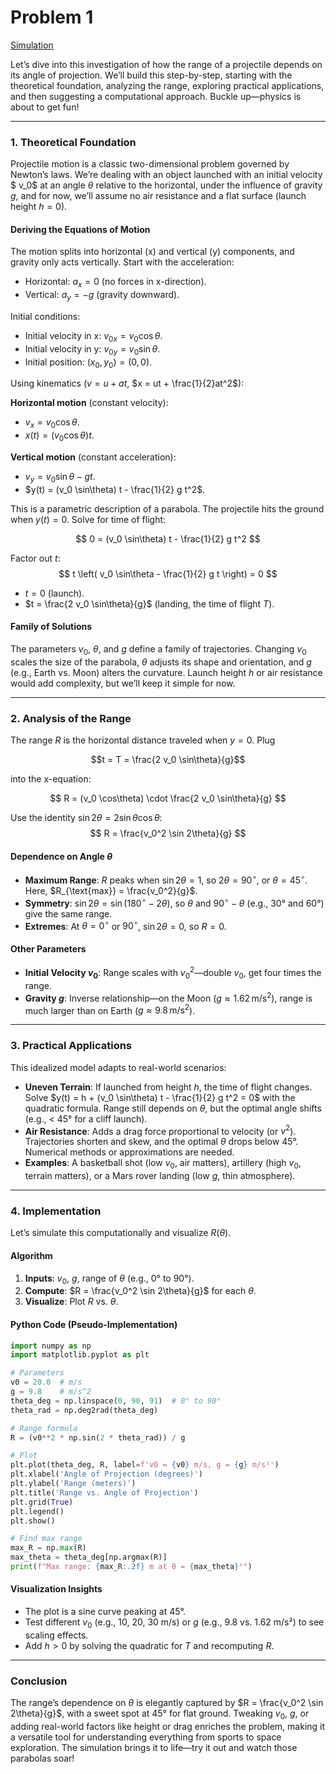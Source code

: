 # Problem 1

[Simulation](simulation_projectile.html)

Let’s dive into this investigation of how the range of a projectile depends on its angle of projection. We’ll build this step-by-step, starting with the theoretical foundation, analyzing the range, exploring practical applications, and then suggesting a computational approach. Buckle up—physics is about to get fun!

---

### 1. Theoretical Foundation

Projectile motion is a classic two-dimensional problem governed by Newton’s laws. We’re dealing with an object launched with an initial velocity $ v_0$ at an angle $\theta$ relative to the horizontal, under the influence of gravity $g$, and for now, we’ll assume no air resistance and a flat surface (launch height $h = 0$).

#### Deriving the Equations of Motion
The motion splits into horizontal (x) and vertical (y) components, and gravity only acts vertically. Start with the acceleration:

- Horizontal: $a_x = 0$ (no forces in x-direction).
- Vertical: $a_y = -g$ (gravity downward).

Initial conditions:

- Initial velocity in x: $v_{0x} = v_0 \cos\theta$.
- Initial velocity in y: $v_{0y} = v_0 \sin\theta$.
- Initial position: $(x_0, y_0) = (0, 0)$.

Using kinematics ($v = u + at$, $x = ut + \frac{1}{2}at^2$):

**Horizontal motion** (constant velocity):

- $v_x = v_0 \cos\theta$.
- $x(t) = (v_0 \cos\theta) t$.

**Vertical motion** (constant acceleration):

- $v_y = v_0 \sin\theta - gt$.
- $y(t) = (v_0 \sin\theta) t - \frac{1}{2} g t^2$.

This is a parametric description of a parabola. The projectile hits the ground when $y(t) = 0$. Solve for time of flight:

$$
0 = (v_0 \sin\theta) t - \frac{1}{2} g t^2
$$

Factor out $t$:
$$
t \left( v_0 \sin\theta - \frac{1}{2} g t \right) = 0
$$
- $t = 0$ (launch).
- $t = \frac{2 v_0 \sin\theta}{g}$ (landing, the time of flight $T$).

#### Family of Solutions

The parameters $v_0$, $\theta$, and $g$ define a family of trajectories. Changing $v_0$ scales the size of the parabola, $\theta$ adjusts its shape and orientation, and $g$ (e.g., Earth vs. Moon) alters the curvature. Launch height $h$ or air resistance would add complexity, but we’ll keep it simple for now.

---

### 2. Analysis of the Range

The range $R$ is the horizontal distance traveled when $y = 0$. 
Plug 

$$t = T = \frac{2 v_0 \sin\theta}{g}$$

into the x-equation:

$$
R = (v_0 \cos\theta) \cdot \frac{2 v_0 \sin\theta}{g}
$$

Use the identity $\sin 2\theta = 2 \sin\theta \cos\theta$:
$$
R = \frac{v_0^2 \sin 2\theta}{g}
$$

#### Dependence on Angle $\theta$
- **Maximum Range**: $R$ peaks when $\sin 2\theta = 1$, so $2\theta = 90^\circ$, or $\theta = 45^\circ$. Here, $R_{\text{max}} = \frac{v_0^2}{g}$.
- **Symmetry**: $\sin 2\theta = \sin (180^\circ - 2\theta)$, so $\theta$ and $90^\circ - \theta$ (e.g., 30° and 60°) give the same range.
- **Extremes**: At $\theta = 0^\circ$ or $90^\circ$, $\sin 2\theta = 0$, so $R = 0$.

#### Other Parameters
- **Initial Velocity $v_0$**: Range scales with $v_0^2$—double $v_0$, get four times the range.
- **Gravity $g$**: Inverse relationship—on the Moon ($g \approx 1.62 \, \text{m/s}^2$), range is much larger than on Earth ($g \approx 9.8 \, \text{m/s}^2$).

---

### 3. Practical Applications

This idealized model adapts to real-world scenarios:
- **Uneven Terrain**: If launched from height $h$, the time of flight changes. Solve $y(t) = h + (v_0 \sin\theta) t - \frac{1}{2} g t^2 = 0$ with the quadratic formula. Range still depends on $\theta$, but the optimal angle shifts (e.g., < 45° for a cliff launch).
- **Air Resistance**: Adds a drag force proportional to velocity (or $v^2$). Trajectories shorten and skew, and the optimal $\theta$ drops below 45°. Numerical methods or approximations are needed.
- **Examples**: A basketball shot (low $v_0$, air matters), artillery (high $v_0$, terrain matters), or a Mars rover landing (low $g$, thin atmosphere).

---

### 4. Implementation

Let’s simulate this computationally and visualize $R(\theta)$.

#### Algorithm
1. **Inputs**: $v_0$, $g$, range of $\theta$ (e.g., 0° to 90°).
2. **Compute**: $R = \frac{v_0^2 \sin 2\theta}{g}$ for each $\theta$.
3. **Visualize**: Plot $R$ vs. $\theta$.

#### Python Code (Pseudo-Implementation)
```python
import numpy as np
import matplotlib.pyplot as plt

# Parameters
v0 = 20.0  # m/s
g = 9.8    # m/s^2
theta_deg = np.linspace(0, 90, 91)  # 0° to 90°
theta_rad = np.deg2rad(theta_deg)

# Range formula
R = (v0**2 * np.sin(2 * theta_rad)) / g

# Plot
plt.plot(theta_deg, R, label=f'v0 = {v0} m/s, g = {g} m/s²')
plt.xlabel('Angle of Projection (degrees)')
plt.ylabel('Range (meters)')
plt.title('Range vs. Angle of Projection')
plt.grid(True)
plt.legend()
plt.show()

# Find max range
max_R = np.max(R)
max_theta = theta_deg[np.argmax(R)]
print(f"Max range: {max_R:.2f} m at θ = {max_theta}°")
```

#### Visualization Insights
- The plot is a sine curve peaking at 45°.
- Test different $v_0$ (e.g., 10, 20, 30 m/s) or $g$ (e.g., 9.8 vs. 1.62 m/s²) to see scaling effects.
- Add $h > 0$ by solving the quadratic for $T$ and recomputing $R$.

---

### Conclusion
The range’s dependence on $\theta$ is elegantly captured by $R = \frac{v_0^2 \sin 2\theta}{g}$, with a sweet spot at 45° for flat ground. Tweaking $v_0$, $g$, or adding real-world factors like height or drag enriches the problem, making it a versatile tool for understanding everything from sports to space exploration. The simulation brings it to life—try it out and watch those parabolas soar!
